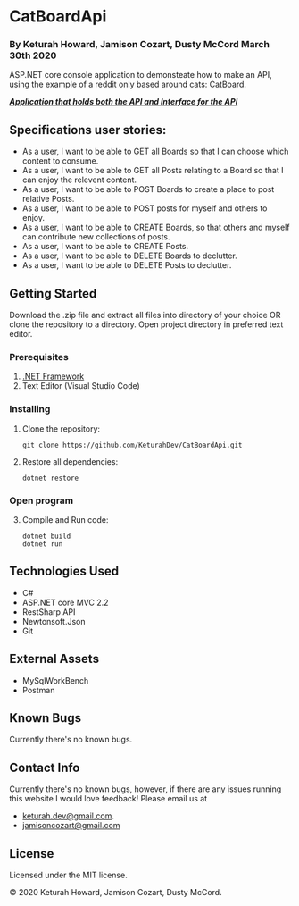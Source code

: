 # CatBoardApi
### By **Keturah Howard, Jamison Cozart, Dusty McCord**  March 30th 2020

ASP.NET core console application to demonsteate how to make an API, using the example of a reddit only based around cats: CatBoard.

***[Application that holds both the API and Interface for the API](https://github.com/KeturahDev/CatBoard)***

## Specifications user stories:

* As a user, I want to be able to GET all Boards so that I can choose which content to consume.
* As a user, I want to be able to GET all Posts relating to a Board so that I can enjoy the relevent content.
* As a user, I want to be able to POST Boards to create a place to post relative Posts.
* As a user, I want to be able to POST posts for myself and others to enjoy.
* As a user, I want to be able to CREATE Boards, so that others and myself can contribute new collections of posts. 
* As a user, I want to be able to CREATE Posts.
* As a user, I want to be able to DELETE Boards to declutter.
* As a user, I want to be able to DELETE Posts to declutter.

## Getting Started

Download the .zip file and extract all files into directory of your choice OR clone the repository to a directory. Open project directory in preferred text editor.

### Prerequisites

1. [.NET Framework](https://dotnet.microsoft.com/download/thank-you/dotnet-sdk-2.2.106-macos-x64-installer) 
2. Text Editor (Visual Studio Code)

### Installing

1. Clone the repository:
    ```
    git clone https://github.com/KeturahDev/CatBoardApi.git
    ```

2. Restore all dependencies:
    ```
    dotnet restore
    ```

### Open program

3. Compile and Run code:
    ```
    dotnet build
    dotnet run
    ```

## Technologies Used

* C#
* ASP.NET core MVC 2.2
* RestSharp API
* Newtonsoft.Json
* Git

## External Assets
* MySqlWorkBench
* Postman


## Known Bugs
Currently there's no known bugs.

## Contact Info 
Currently there's no known bugs, however, if there are any issues running this website I would love feedback! Please email us at 
* keturah.dev@gmail.com.
* jamisoncozart@gmail.com


## License

Licensed under the MIT license.

&copy; 2020 Keturah Howard, Jamison Cozart, Dusty McCord.
